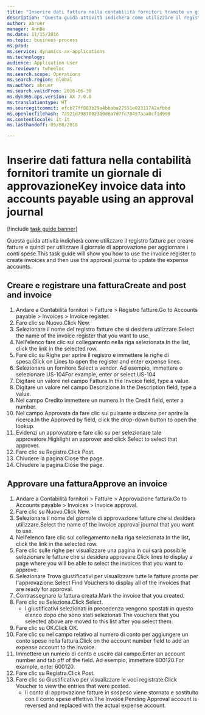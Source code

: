 ```yaml
--- 
title: "Inserire dati fattura nella contabilità fornitori tramite un giornale di approvazione"
description: "Questa guida attività indicherà come utilizzare il registro fatture per creare fatture e quindi per utilizzare il giornale di approvazione per aggiornare i conti spese."
author: abruer
manager: AnnBe
ms.date: 11/15/2016
ms.topic: business-process
ms.prod: 
ms.service: dynamics-ax-applications
ms.technology: 
audience: Application User
ms.reviewer: twheeloc
ms.search.scope: Operations
ms.search.region: Global
ms.author: abruer
ms.search.validFrom: 2016-06-30
ms.dyn365.ops.version: AX 7.0.0
ms.translationtype: HT
ms.sourcegitcommit: efcb77ff883b29a4bbaba27551e02311742afbbd
ms.openlocfilehash: 7a921d7987002310d6a7d7fc78457aaa0cf1d990
ms.contentlocale: it-it
ms.lasthandoff: 05/08/2018

---
```

# <a name="key-invoice-data-into-accounts-payable-using-an-approval-journal"></a><span data-ttu-id="076ca-103">Inserire dati fattura nella contabilità fornitori tramite un giornale di approvazione</span><span class="sxs-lookup"><span data-stu-id="076ca-103">Key invoice data into accounts payable using an approval journal</span></span>

[!include [task guide banner](../../includes/task-guide-banner.md)]

<span data-ttu-id="076ca-104">Questa guida attività indicherà come utilizzare il registro fatture per creare fatture e quindi per utilizzare il giornale di approvazione per aggiornare i conti spese.</span><span class="sxs-lookup"><span data-stu-id="076ca-104">This task guide will show you how to use the invoice register to create invoices and then use the approval journal to update the expense accounts.</span></span>


## <a name="create-and-post-and-invoice"></a><span data-ttu-id="076ca-105">Creare e registrare una fattura</span><span class="sxs-lookup"><span data-stu-id="076ca-105">Create and post and invoice</span></span>
1. <span data-ttu-id="076ca-106">Andare a Contabilità fornitori > Fatture > Registro fatture.</span><span class="sxs-lookup"><span data-stu-id="076ca-106">Go to Accounts payable > Invoices > Invoice register.</span></span>
2. <span data-ttu-id="076ca-107">Fare clic su Nuovo.</span><span class="sxs-lookup"><span data-stu-id="076ca-107">Click New.</span></span>
3. <span data-ttu-id="076ca-108">Selezionare il nome del registro fatture che si desidera utilizzare.</span><span class="sxs-lookup"><span data-stu-id="076ca-108">Select the name of the invoice register that you want to use.</span></span>
4. <span data-ttu-id="076ca-109">Nell'elenco fare clic sul collegamento nella riga selezionata.</span><span class="sxs-lookup"><span data-stu-id="076ca-109">In the list, click the link in the selected row.</span></span>
5. <span data-ttu-id="076ca-110">Fare clic su Righe per aprire il registro e immettere le righe di spesa.</span><span class="sxs-lookup"><span data-stu-id="076ca-110">Click on Lines to open the register and enter expense lines.</span></span>
6. <span data-ttu-id="076ca-111">Selezionare un fornitore.</span><span class="sxs-lookup"><span data-stu-id="076ca-111">Select a vendor.</span></span> <span data-ttu-id="076ca-112">Ad esempio, immettere o selezionare US-104</span><span class="sxs-lookup"><span data-stu-id="076ca-112">For example, enter or select US-104</span></span>
7. <span data-ttu-id="076ca-113">Digitare un valore nel campo Fattura.</span><span class="sxs-lookup"><span data-stu-id="076ca-113">In the Invoice field, type a value.</span></span>
8. <span data-ttu-id="076ca-114">Digitare un valore nel campo Descrizione.</span><span class="sxs-lookup"><span data-stu-id="076ca-114">In the Description field, type a value.</span></span>
9. <span data-ttu-id="076ca-115">Nel campo Credito immettere un numero.</span><span class="sxs-lookup"><span data-stu-id="076ca-115">In the Credit field, enter a number.</span></span>
10. <span data-ttu-id="076ca-116">Nel campo Approvata da fare clic sul pulsante a discesa per aprire la ricerca.</span><span class="sxs-lookup"><span data-stu-id="076ca-116">In the Approved by field, click the drop-down button to open the lookup.</span></span>
11. <span data-ttu-id="076ca-117">Evidenzi un approvatore e fare clic su per selezionare tale approvatore.</span><span class="sxs-lookup"><span data-stu-id="076ca-117">Highlight an approver and click Select to select that approver.</span></span>
12. <span data-ttu-id="076ca-118">Fare clic su Registra.</span><span class="sxs-lookup"><span data-stu-id="076ca-118">Click Post.</span></span>
13. <span data-ttu-id="076ca-119">Chiudere la pagina.</span><span class="sxs-lookup"><span data-stu-id="076ca-119">Close the page.</span></span>
14. <span data-ttu-id="076ca-120">Chiudere la pagina.</span><span class="sxs-lookup"><span data-stu-id="076ca-120">Close the page.</span></span>

## <a name="approve-an-invoice"></a><span data-ttu-id="076ca-121">Approvare una fattura</span><span class="sxs-lookup"><span data-stu-id="076ca-121">Approve an invoice</span></span>
1. <span data-ttu-id="076ca-122">Andare a Contabilità fornitori > Fatture > Approvazione fattura.</span><span class="sxs-lookup"><span data-stu-id="076ca-122">Go to Accounts payable > Invoices > Invoice approval.</span></span>
2. <span data-ttu-id="076ca-123">Fare clic su Nuovo.</span><span class="sxs-lookup"><span data-stu-id="076ca-123">Click New.</span></span>
3. <span data-ttu-id="076ca-124">Selezionare il nome del giornale di approvazione fatture che si desidera utilizzare.</span><span class="sxs-lookup"><span data-stu-id="076ca-124">Select the name of the invoice approval journal that you want to use.</span></span>
4. <span data-ttu-id="076ca-125">Nell'elenco fare clic sul collegamento nella riga selezionata.</span><span class="sxs-lookup"><span data-stu-id="076ca-125">In the list, click the link in the selected row.</span></span>
5. <span data-ttu-id="076ca-126">Fare clic sulle righe per visualizzare una pagina in cui sarà possibile selezionare le fatture che si desidera approvare.</span><span class="sxs-lookup"><span data-stu-id="076ca-126">Click lines to display a page where you will be able to select the invoices that you want to approve.</span></span>
6. <span data-ttu-id="076ca-127">Selezionare Trova giustificativi per visualizzare tutte le fatture pronte per l'approvazione.</span><span class="sxs-lookup"><span data-stu-id="076ca-127">Select Find Vouchers to display all of the invoices that are ready for approval.</span></span>
7. <span data-ttu-id="076ca-128">Contrassegnare la fattura creata.</span><span class="sxs-lookup"><span data-stu-id="076ca-128">Mark the invoice that you created.</span></span>
8. <span data-ttu-id="076ca-129">Fare clic su Seleziona.</span><span class="sxs-lookup"><span data-stu-id="076ca-129">Click Select.</span></span>
    * <span data-ttu-id="076ca-130">I giustificativi selezionati in precedenza vengono spostati in questo elenco dopo che sono stati selezionati.</span><span class="sxs-lookup"><span data-stu-id="076ca-130">The vouchers that you selected above are moved to this list after you select them.</span></span>  
9. <span data-ttu-id="076ca-131">Fare clic su OK.</span><span class="sxs-lookup"><span data-stu-id="076ca-131">Click OK.</span></span>
10. <span data-ttu-id="076ca-132">Fare clic su nel campo relativo al numero di conto per aggiungere un conto spese nella fattura.</span><span class="sxs-lookup"><span data-stu-id="076ca-132">Click on the account number field to add an expense account to the invoice.</span></span>
11. <span data-ttu-id="076ca-133">Immettere un numero di conto e uscire dal campo.</span><span class="sxs-lookup"><span data-stu-id="076ca-133">Enter an account number and tab off of the field.</span></span> <span data-ttu-id="076ca-134">Ad esempio, immettere 600120.</span><span class="sxs-lookup"><span data-stu-id="076ca-134">For example, enter 600120.</span></span>
12. <span data-ttu-id="076ca-135">Fare clic su Registra.</span><span class="sxs-lookup"><span data-stu-id="076ca-135">Click Post.</span></span>
13. <span data-ttu-id="076ca-136">Fare clic su Giustificativo per visualizzare le voci registrate.</span><span class="sxs-lookup"><span data-stu-id="076ca-136">Click Voucher to view the entries that were posted.</span></span>
    * <span data-ttu-id="076ca-137">Il conto di approvazione fatture in sospeso viene stornato e sostituito con il conto spese effettivo.</span><span class="sxs-lookup"><span data-stu-id="076ca-137">The Invoice Pending Approval account is reversed and replaced with the actual expense account.</span></span>  


